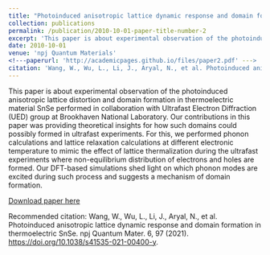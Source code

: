 ```yaml
---
title: "Photoinduced anisotropic lattice dynamic response and domain formation in thermoelectric SnSe"
collection: publications
permalink: /publication/2010-10-01-paper-title-number-2
excerpt: 'This paper is about experimental observation of the photoinduced anisotropic lattice distortion and domain formation in thermoelectric material SnSe.'
date: 2010-10-01
venue: 'npj Quantum Materials'
<!---paperurl: 'http://academicpages.github.io/files/paper2.pdf' --->
citation: 'Wang, W., Wu, L., Li, J., Aryal, N., et al. Photoinduced anisotropic lattice dynamic response and domain formation in thermoelectric SnSe. npj Quantum Mater. 6, 97 (2021). https://doi.org/10.1038/s41535-021-00400-y'
---
```

This paper is about experimental observation of the photoinduced anisotropic lattice distortion and domain formation in thermoelectric material SnSe performed in collaboration with Ultrafast Electron Diffraction (UED) group at Brookhaven National Laboratory.
Our contributions in this paper was providing theoretical insights for how such domains could possibly formed in ultrafast experiments.
For this, we performed phonon calculations and lattice relaxation calculations at different electronic temperature to mimic the effect of lattice thermalization during the ultrafast experiments where non-equilibrium distribution of electrons and holes are formed. Our DFT-based simulations shed light on which phonon modes are excited during such process and suggests a mechanism of domain formation.

[Download paper here](http://academicpages.github.io/files/paper2.pdf)

Recommended citation: Wang, W., Wu, L., Li, J., Aryal, N., et al. Photoinduced anisotropic lattice dynamic response and domain formation in thermoelectric SnSe. npj Quantum Mater. 6, 97 (2021). https://doi.org/10.1038/s41535-021-00400-y.
